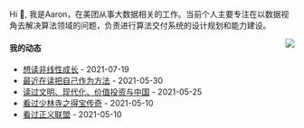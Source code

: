 Hi 👋, 我是Aaron，在美团从事大数据相关的工作。当前个人主要专注在以数据视角去解决算法领域的问题，负责进行算法交付系统的设计规划和能力建设。

<p >

<img align="right" src="https://github-readme-stats.vercel.app/api?username=aaronshan&show_icons=true&icon_color=805AD5&text_color=718096&bg_color=ffffff&hide_title=true" />

<p align="left">
     
#### 我的动态

<!-- douban starts -->
* <a href='https://book.douban.com/subject/35218970/' target='_blank'>想读非线性成长</a> - 2021-07-19
* <a href='https://book.douban.com/subject/35092383/' target='_blank'>最近在读把自己作为方法</a> - 2021-05-30
* <a href='https://book.douban.com/subject/34997975/' target='_blank'>读过文明、现代化、价值投资与中国</a> - 2021-05-25
* <a href='http://movie.douban.com/subject/35295915/' target='_blank'>看过少林寺之得宝传奇</a> - 2021-05-10
* <a href='http://movie.douban.com/subject/2158490/' target='_blank'>看过正义联盟</a> - 2021-05-10
<!-- douban ends -->

<!-- recent_releases starts -->

<!-- recent_releases ends -->
</p>

</p>
